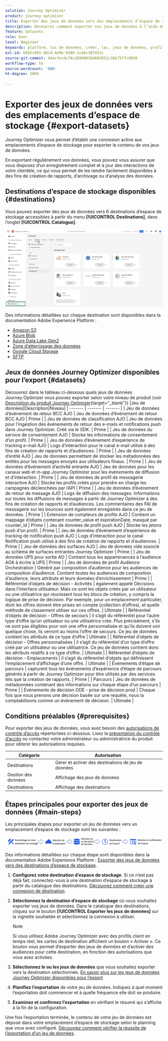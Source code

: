 ```yaml
---
solution: Journey Optimizer
product: journey optimizer
title: Exporter des jeux de données vers des emplacements d’espace de stockage
description: Découvrez comment exporter vos jeux de données à l’aide des destinations d’espace de stockage d’Adobe Experience Platform.
feature: Datasets
role: User
level: Beginner
keywords: platform, lac de données, créer, lac, jeux de données, profil
exl-id: 66b5c691-ddc4-4e9b-9386-2ce6c307451c
source-git-commit: d4ecfecdc74c26890658d68d352c36b75f7c9039
workflow-type: ht
source-wordcount: '988'
ht-degree: 100%

---
```


# Exporter des jeux de données vers des emplacements d’espace de stockage {#export-datasets}

Journey Optimizer vous permet d’établir une connexion active aux emplacements d’espace de stockage pour exporter le contenu de vos jeux de données.

En exportant régulièrement vos données, vous pouvez vous assurer que vous disposez d’un enregistrement complet et à jour des interactions de votre clientèle, ce qui vous permet de les rendre facilement disponibles à des fins de création de rapports, d’archivage ou d’analyse des données.

## Destinations d’espace de stockage disponibles {#destinations}

Vous pouvez exporter des jeux de données vers 6 destinations d’espace de stockage accessibles à partir du menu **[!UICONTROL Destinations]**, dans l’onglet **[!UICONTROL Catalogue]**.

![](assets/dataset-export-setup.png)


Des informations détaillées sur chaque destination sont disponibles dans la documentation Adobe Experience Platform :

* [Amazon S3](https://experienceleague.adobe.com/docs/experience-platform/destinations/catalog/cloud-storage/amazon-s3.html?lang=fr)
* [Azure Blob](https://experienceleague.adobe.com/docs/experience-platform/destinations/catalog/cloud-storage/azure-blob.html?lang=fr)
* [Azure Data Lake Gen2](https://experienceleague.adobe.com/docs/experience-platform/destinations/catalog/cloud-storage/adls-gen2.html?lang=fr)
* [Zone d’atterrissage des données](https://experienceleague.adobe.com/docs/experience-platform/destinations/catalog/cloud-storage/data-landing-zone.html?lang=fr)
* [Google Cloud Storage](https://experienceleague.adobe.com/docs/experience-platform/destinations/catalog/cloud-storage/google-cloud-storage.html?lang=fr)
* [SFTP](https://experienceleague.adobe.com/docs/experience-platform/destinations/catalog/cloud-storage/sftp.html?lang=fr)

## Jeux de données Journey Optimizer disponibles pour l’export {#datasets}

Découvrez dans le tableau ci-dessous quels jeux de données Journey Optimizer vous pouvez exporter selon votre niveau de produit (voir [Description du produit Journey Optimizer](https://helpx.adobe.com/fr/legal/product-descriptions/adobe-journey-optimizer.html){target="_blank"})
|Jeu de données|Description|Niveau|
| ------- | ------- | ------- |
| Jeu de données d’événement de retour BCC AJO | Jeu de données d’événement de retour BCC AJO | Prime |
| Jeu de données de classification AJO | Jeu de données pour l’ingestion des événements de retour des e-mails et notifications push dans Journey Optimizer. Créé via le SDK. | Prime |
| Jeu de données du service de consentement AJO | Stocke les informations de consentement d’un profil. | Prime |
| Jeu de données d’événement d’expérience de tracking e-mail AJO | Logs d’interaction pour le canal e-mail utilisé à des fins de création de rapports et d’audiences.  | Prime |
| Jeu de données d’entité AJO | Jeu de données permettant de stocker les métadonnées des entités pour les messages envoyés aux utilisateurs finaux.  | Prime |
| Jeu de données d’événement d’activité entrante AJO | Jeu de données pour les canaux web et in-app Journey Optimizer pour les événements de diffusion et d’interaction. | Prime |
| Jeu de données de profil de messagerie interactive AJO | Stocke les profils créés pour prendre en charge les campagnes déclenchées par l’API | Prime |
| Jeu de données d’événement de retour de message AJO | Logs de diffusion des messages. Informations sur toutes les diffusions de messages à partir de Journey Optimizer à des fins de création de rapports et d’audiences. Les commentaires des FAI de messagerie sur les bounces sont également enregistrés dans ce jeu de données. | Prime |
| Extension de compteurs de profils AJO | Contient un mappage d’objets contenant counter_value et expirationDate, masqué par counter_id | Prime |
| Jeu de données de profil push AJO | Stocke les jetons push d’un profil. | Prime |
| Jeu de données d’événement d’expérience de tracking de notification push AJO | Logs d’interaction pour le canal Notification push utilisé à des fins de création de rapports et d’audiences.  | Prime |
| Jeu de données des surfaces AJO | Jeu de données vide associé au schéma de surfaces entrantes Journey Optimizer | Prime |
| Jeu de données UPS pour sortie AO | Contient tous les appartenances à l’audience AOA à écrire à UPS | Prime |
| Jeu de données de profil Audience Orchestration | Généré par composition d’audience pour les audiences de composition d’audience. Contient toutes les audiences de composition d’audience, leurs attributs et leurs données d’enrichissement | Prime |
| Référentiel d’objets de décision - Activités | également appelé Décisions dans l’interface utilisateur. Mais ce sont les objets créés par un utilisateur ou une utilisatrice qui réunissent tous les blocs de création, y compris la logique de prise de décision. Par exemple, pour un emplacement particulier, dont les offres doivent être prises en compte (collection d’offres), et quelle méthode de classement utiliser sur ces offres. | Ultimate |
| Référentiel d’objets de décision - Offres de secours | il s’agit du référentiel pour l’autre type d’offre qu’un utilisateur ou une utilisatrice crée. Plus précisément, s’ils ne sont pas éligibles pour voir une offre personnalisée et qu’ils doivent voir quelque chose, ils verront au moins l’offre de secours. Ce jeu de données contient les attributs de ce type d’offre | Ultimate |
| Référentiel d’objets de décision - Offres personnalisées | il s’agit du référentiel d’un type d’offre créé par un utilisateur ou une utilisatrice. Ce jeu de données contient donc les attributs relatifs à ce type d’offre. | Ultimate |
| Référentiel d’objets de décision - Emplacements | il s’agit du référentiel d’objets qui définissent l’emplacement d’affichage d’une offre. | Ultimate |
| Événements d’étape de parcours | capturent tous les événements d’expérience d’étape de parcours générés à partir de Journey Optimizer pour être utilisés par des services tels que la création de rapports. | Prime |
| Parcours | Jeu de données de métadonnées contenant des informations sur chaque étape d’un parcours | Prime |
| Événements de décision ODE - prise de décision prod | Chaque fois que nous prenons une décision basée sur une requête, nous la comptabilisons comme un événement de décision. | Ultimate |

## Conditions préalables {#prerequisites}

Pour exporter des jeux de données, vous avez besoin des [autorisations de contrôle d’accès](https://experienceleague.adobe.com/docs/experience-platform/access-control/home.html?lang=fr#permissions) répertoriées ci-dessous. Lisez la [présentation du contrôle d’accès](https://experienceleague.adobe.com/docs/experience-platform/access-control/ui/overview.html?lang=fr) ou contactez votre administrateur ou administratrice du produit pour obtenir les autorisations requises.

| Catégorie | Autorisation |
|--|--|
| Destinations | Gérer et activer des destinations de jeu de données |
| Gestion des données | Affichage des jeux de données |
| Destinations | Affichage des destinations |

## Étapes principales pour exporter des jeux de données {#main-steps}

Les principales étapes pour exporter un jeu de données vers un emplacement d’espace de stockage sont les suivantes :

![](assets/dataset-export-process.png)

Des informations détaillées sur chaque étape sont disponibles dans la documentation Adobe Experience Platform : [Exporter des jeux de données vers des destinations d’espace de stockage](https://experienceleague.adobe.com/docs/experience-platform/destinations/ui/activate/export-datasets.html?lang=fr).

1. **Configurez votre destination d’espace de stockage**. Si ce n’est pas déjà fait, connectez-vous à une destination d’espace de stockage à partir du catalogue des destinations. [Découvrez comment créer une connexion de destination](https://experienceleague.adobe.com/docs/experience-platform/destinations/ui/connect-destination.html?lang=fr#setup).

   <!--![](assets/dataset-export-setup.png)-->

1. **Sélectionnez la destination d’espace de stockage** où vous souhaitez exporter vos jeux de données. Dans le catalogue des destinations, cliquez sur le bouton **[!UICONTROL Exporter les jeux de données]** sur la vignette souhaitée et sélectionnez la connexion à utiliser.

   <!--![](assets/dataset-export-destination.png)-->

   >[!NOTE]
   >
   >Si vous utilisez Adobe Journey Optimizer avec des profils client en temps réel, les cartes de destination affichent un bouton « Activer ». Ce bouton vous permet d’exporter des jeux de données et d’activer des audiences pour cette destination, en fonction des autorisations que vous avez activées.

1. **Sélectionnez le ou les jeux de données** que vous souhaitez exporter vers la destination sélectionnée. [En savoir plus sur les jeux de données Journey Optimizer disponibles pour l’export](#datasets)

   <!--![](assets/dataset-export-dataset-selection.png)-->

1. **Planifiez l’exportation** de votre jeu de données. Indiquez à quel moment l’exportation doit commencer et à quelle fréquence elle doit se produire.

   <!--![](assets/dataset-export-schedule.png)-->

1. **Examinez et confirmez l’exportation** en vérifiant le résumé qui s’affiche à la fin de la configuration.

   <!--![](assets/dataset-export-review.png)-->

Une fois l’exportation terminée, le contenu de votre jeu de données est déposé dans votre emplacement d’espace de stockage selon le planning que vous avez configuré. [Découvrez comment vérifier la réussite de l’exportation d’un jeu de données](https://experienceleague.adobe.com/docs/experience-platform/destinations/ui/activate/export-datasets.html?lang=fr#verify).

